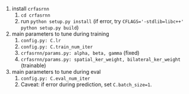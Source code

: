 1. install `crfasrnn`
   1. `cd crfasrnn`
   2. run `python setup.py install` (if error, try `CFLAGS='-stdlib=libc++' python setup.py build`)
2. main parameters to tune during training
   1. `config.py: C.lr`
   2. `config.py: C.train_num_iter`
   3. `crfasrnn/params.py: alpha, beta, gamma` (fixed)
   4. `crfasrnn/params.py: spatial_ker_weight, bilateral_ker_weight` (trainable)
3. main parameters to tune during eval
   1. `config.py: C.eval_num_iter`
   2. Caveat: if error during prediction, set `C.batch_size=1`.

